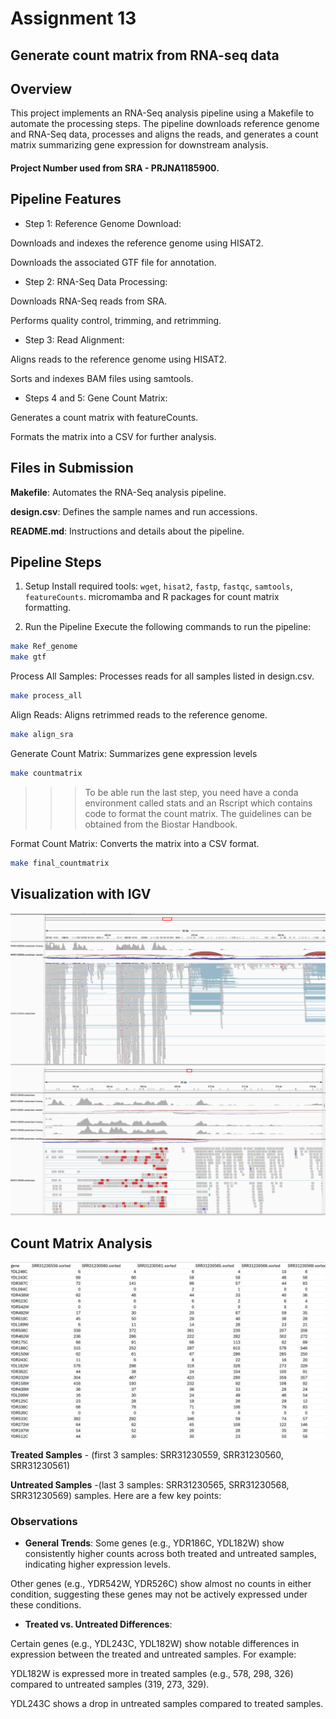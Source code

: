 # Assignment 13

## Generate count matrix from RNA-seq data 

## Overview
This project implements an RNA-Seq analysis pipeline using a Makefile to automate the processing steps. The pipeline downloads reference genome and RNA-Seq data, processes and aligns the reads, and generates a count matrix summarizing gene expression for downstream analysis. 

#### Project Number used from SRA - PRJNA1185900.

## Pipeline Features
- Step 1: Reference Genome Download:

Downloads and indexes the reference genome using HISAT2.

Downloads the associated GTF file for annotation.

- Step 2: RNA-Seq Data Processing:

Downloads RNA-Seq reads from SRA.

Performs quality control, trimming, and retrimming.

- Step 3: Read Alignment:

Aligns reads to the reference genome using HISAT2.

Sorts and indexes BAM files using samtools.

- Steps 4 and 5: Gene Count Matrix:

Generates a count matrix with featureCounts.

Formats the matrix into a CSV for further analysis.

## Files in Submission
**Makefile**: Automates the RNA-Seq analysis pipeline.

**design.csv**: Defines the sample names and run accessions.

**README.md**: Instructions and details about the pipeline.

## Pipeline Steps
1. Setup
Install required tools:
```wget```, ```hisat2```, ```fastp```, ```fastqc```, ```samtools```, ```featureCounts```.
micromamba and R packages for count matrix formatting.

2. Run the Pipeline
Execute the following commands to run the pipeline:

```bash
make Ref_genome
make gtf
```

Process All Samples: Processes reads for all samples listed in design.csv.
```bash
make process_all
```
Align Reads: Aligns retrimmed reads to the reference genome.
```bash
make align_sra
```
Generate Count Matrix: Summarizes gene expression levels
```bash
make countmatrix
```

>>> To be able run the last step, you need have a conda environment called stats and an Rscript which contains code to format the count matrix. The guidelines can be obtained from the Biostar Handbook. 

Format Count Matrix: Converts the matrix into a CSV format.
```bash
make final_countmatrix
```


## Visualization with IGV
![alt text](image.png)
![alt text](image-1.png)


## Count Matrix Analysis
![alt text](image-2.png)

**Treated Samples** - (first 3 samples: SRR31230559, SRR31230560, SRR31230561) 

**Untreated Samples** -(last 3 samples: SRR31230565, SRR31230568, SRR31230569) samples. Here are a few key points:

### Observations
- **General Trends**:
Some genes (e.g., YDR186C, YDL182W) show consistently higher counts across both treated and untreated samples, indicating higher expression levels.

Other genes (e.g., YDR542W, YDR526C) show almost no counts in either condition, suggesting these genes may not be actively expressed under these conditions.

- **Treated vs. Untreated Differences**:

Certain genes (e.g., YDL243C, YDL182W) show notable differences in expression between the treated and untreated samples. For example:

YDL182W is expressed more in treated samples (e.g., 578, 298, 326) compared to untreated samples (319, 273, 329).

YDL243C shows a drop in untreated samples compared to treated samples.